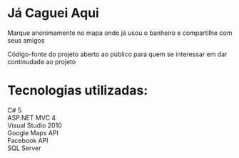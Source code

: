 # Já Caguei Aqui
Marque anonimamente no mapa onde já usou o banheiro e compartilhe com seus amigos

Código-fonte do projeto aberto ao público para quem se interessar em dar continudade ao projeto

# Tecnologias utilizadas:
C# 5<br />
ASP.NET MVC 4<br />
Visual Studio 2010<br />
Google Maps API<br />
Facebook API<br />
SQL Server
